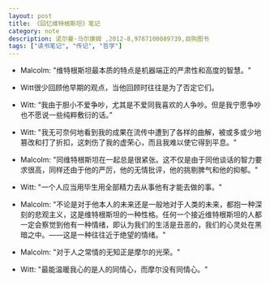 ```yaml
---
layout: post
title: 《回忆维特根斯坦》笔记
category: note
description: 诺尔曼·马尔康姆 ,2012-8,9787100089739,自购图书
tags: ["读书笔记", "传记", "哲学"]
---
```


* Malcolm: "维特根斯坦最本质的特点是机器端正的严肃性和高度的智慧。" 


* Witt很少回顾他早期的观点，当他回顾时往往是为了否定它们。 


* Witt: “我由于胆小不爱争吵，尤其是不爱同我喜欢的人争吵。但是我宁愿争吵也不愿说一些纯粹敷衍的话。” 


* Witt: "我无可奈何地看到我的成果在流传中遭到了各样的曲解，被或多或少地篡改和打了折扣，这刺伤了我的虚荣心，而且我难以使它得到平息。" 


* Malcolm: "同维特根斯坦在一起总是很紧张。这不仅是由于同他谈话的智力要求很高，同样还由于他的严厉，他的无情批评，他的挑剔脾气和他的抑郁。" 


* Witt: "一个人应当用毕生用全部精力去从事他有才能去做的事。" 


* Malcolm: "不论是对于他本人的未来还是一般地对于人类的未来，都抱一种深刻的悲观主义，这是维特根斯坦的一种性格。任何一个接近维特根斯坦的人都一定会察觉到他有一种情绪，即认为我们的生活是丑恶的，我们的心灵处在黑暗之中。——这是一种往往近于绝望的情绪。" 


* Malcolm: "对于人之常情的无知正是摩尔的光荣。" 
* Witt: "最能温暖我心的是人的同情心，而摩尔没有同情心。"